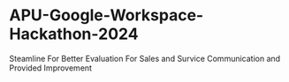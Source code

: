 # APU-Google-Workspace-Hackathon-2024
Steamline For Better Evaluation For Sales and Survice Communication and Provided Improvement
